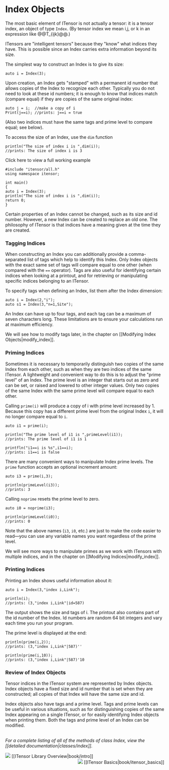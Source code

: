 # Index Objects

The most basic element of ITensor is not actually a tensor: it is a tensor index, 
an object of type&nbsp;`Index`. (By tensor index we mean i,j, or k in an expression
like @@T_{ijk}@@.) 

ITensors are "intelligent tensors" because they "know" what indices they have. 
This is possible since an Index carries extra information beyond its size.

The simplest way to construct an Index is to give its size:

    auto i = Index(3);

Upon creation, an Index gets "stamped" with a permanent id number that allows copies 
of the Index to recognize each other. Typically you do not need to look at these
id numbers; it is enough to know that indices match (compare equal)
if they are copies of the same original index:

    auto j = i;  //make a copy of i
    Print(j==i); //prints: j==i = true

(Also two indices must have the same tags and prime level to compare equal; see below).

To access the size of an Index, use the `dim` function

    println("The size of index i is ",dim(i));
    //prints: The size of index i is 3

<div class="example_clicker">Click here to view a full working example</div>

    #include "itensor/all.h"
    using namespace itensor;

    int main() 
    {
    auto i = Index(3);
    println("The size of index i is ",dim(i));
    return 0;
    }

Certain properties of an Index cannot be changed, such as its size and id
number. However, a new Index can be created to replace an old one.
The philosophy of ITensor is that indices have a meaning given at the 
time they are created.

### Tagging Indices

When constructing an Index you can additionally provide a comma-separated list of tags which 
help to identify this Index. Only Index objects with the exact same set of tags
will compare equal to one other (when compared with the `==` operator).
Tags are also useful for identifying certain indices when looking at a printout,
and for retrieving or manipulating specific indices belonging to an ITensor.

To specify tags when defining an Index, list them after the Index dimension:

    auto i = Index(2,"i");
    auto s1 = Index(3,"n=1,Site");

An Index can have up to four tags, and each tag can be a maximum of seven 
characters long. These limitations are to ensure your calculations run
at maximum efficiency.

We will see how to modify tags later, in the chapter on 
[[Modifying Index Objects|modify_index]].

### Priming Indices

Sometimes it is necessary to temporarily distinguish two copies of 
the same Index from each other, such as when they are two indices
of the same ITensor. A lightweight and convenient way
to do this is to adjust the "prime level" of an Index. The prime level
is an integer that starts out as zero and can be 
set, or raised and lowered to other integer values. Only two copies of the same Index with
the same prime level will compare equal to each other.

Calling `prime(i)` will produce a copy of i with prime level increased by 1.
Because this copy has a different prime level from the original Index `i`, 
it will no longer compare equal to `i`.

    auto i1 = prime(i);

    println("The prime level of i1 is ",primeLevel(i1));
    //prints: The prime level of i1 is 1

    printfln("i1==i is %s",i1==i);
    //prints: i1==i is false

There are many convenient ways to manipulate Index prime levels.
The `prime` function accepts an optional increment amount:

    auto i3 = prime(i,3);

    println(primeLevel(i3));
    //prints: 3

Calling `noprime` resets the prime level to zero.

    auto i0 = noprime(i3);

    println(primeLevel(i0));
    //prints: 0

Note that the above names (`i3`, `i0`, etc.) are just 
to make the code easier to read&mdash;you can use any variable names 
you want regardless of the prime level.

We will see more ways to manipulate primes as we 
work with ITensors with multiple indices, and in the chapter
on [[Modifying Indices|modify_index]].

### Printing Indices

Printing an Index shows useful information about it:

    auto i = Index(3,"index i,Link");

    println(i);
    //prints: (3,"index i,Link"|id=587)

The output shows the size and tags of i.
The printout also contains part of the id number of the Index. 
Id numbers are random 64 bit integers and vary each time you run your program.
 
The prime level is displayed at the end:

    println(prime(i,2));
    //prints: (3,"index i,Link"|587)''

    println(prime(i,10));
    //prints: (3,"index i,Link"|587)'10

### Review of Index Objects

Tensor indices in the ITensor system are represented by Index objects.
Index objects have a fixed size and id number that is set when they
are constructed; all copies of that Index will have the same size and id.

Index objects also have tags and a prime level.
Tags and prime levels can be useful in various situations, such as for distinguishing
copies of the same Index appearing on a single ITensor, or for easily identifying
Index objects when printing them. Both the tags and prime level of an Index can be 
modified.

<br/>
<i>For a complete listing of all of the methods of class Index, view the
[[detailed documentation|classes/index]].</i>

<br/>

<span style="float:left;"><img src="docs/VERSION/arrowleft.png" class="icon">
[[ITensor Library Overview|book/intro]]
</span>
<span style="float:right;"><img src="docs/VERSION/arrowright.png" class="icon">
[[ITensor Basics|book/itensor_basics]]
</span>

<br/>
